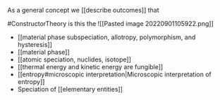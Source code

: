 As a general concept we [[describe outcomes]] that

#ConstructorTheory is this the ![[Pasted image 20220901105922.png]]

- [[material phase subspeciation, allotropy, polymorphism, and hysteresis]]
- [[material phase]]
- [[atomic speciation, nuclides, isotope]]
- [[thermal energy and kinetic energy are fungible]]
- [[entropy#microscopic interpretation|Microscopic interpretation of entropy]]
- Speciation of [[elementary entities]]